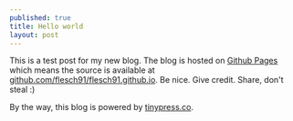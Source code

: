 ```yaml
---
published: true
title: Hello world
layout: post
---
```

This is a test post for my new blog. The blog is hosted on [Github Pages](http://pages.github.com/) which means the source is available at [github.com/flesch91/flesch91.github.io](http://github.com/flesch91/flesch91.github.io). Be nice. Give credit. Share, don't steal :)

By the way, this blog is powered by [tinypress.co](https://tinypress.co).
